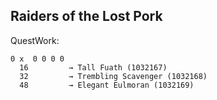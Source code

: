 ## Raiders of the Lost Pork

QuestWork:

```
0 x  0 0 0 0
  16         → Tall Fuath (1032167)
  32         → Trembling Scavenger (1032168)
  48         → Elegant Eulmoran (1032169)
```

